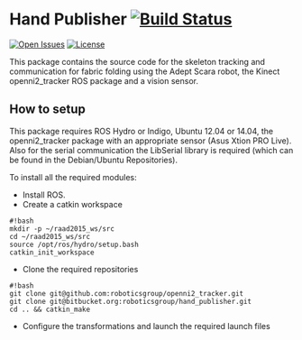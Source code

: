 # Hand Publisher [![Build Status](https://img.shields.io/travis/roboticsgroup/hand_publisher/master.svg)](https://travis-ci.org/roboticsgroup/hand_publisher)
[![Open Issues](https://img.shields.io/github/issues/roboticsgroup/hand_publisher.svg)](https://github.com/roboticsgroup/hand_publisher/issues)
[![License](https://img.shields.io/github/license/roboticsgroup/hand_publisher.svg)](https://github.com/roboticsgroup/hand_publisher/blob/master/LICENSE.md)

This package contains the source code for the skeleton tracking and communication for fabric folding using the Adept Scara robot, the Kinect openni2_tracker ROS package and a vision sensor.

## How to setup ##

This package requires ROS Hydro or Indigo, Ubuntu 12.04 or 14.04, the openni2_tracker package with an appropriate sensor (Asus Xtion PRO Live). Also for the serial communication the LibSerial library is required (which can be found in the Debian/Ubuntu Repositories).

To install all the required modules:

- Install ROS.
- Create a catkin workspace
```
#!bash
mkdir -p ~/raad2015_ws/src
cd ~/raad2015_ws/src
source /opt/ros/hydro/setup.bash
catkin_init_workspace
```
- Clone the required repositories
```
#!bash
git clone git@github.com:roboticsgroup/openni2_tracker.git
git clone git@bitbucket.org:roboticsgroup/hand_publisher.git
cd .. && catkin_make
```
- Configure the transformations and launch the required launch files